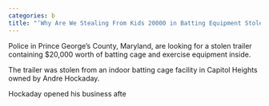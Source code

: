 ```yaml
---
categories: b
title: "‘Why Are We Stealing From Kids 20000 in Batting Equipment Stolen From Small Business Owner in Maryland"
---
```


Police in Prince George&#8217;s County, Maryland, are looking for a stolen trailer containing $20,000 worth of batting cage and exercise equipment inside.



The trailer was stolen from an indoor batting cage facility in Capitol Heights owned by Andre Hockaday. 



Hockaday opened his business afte
